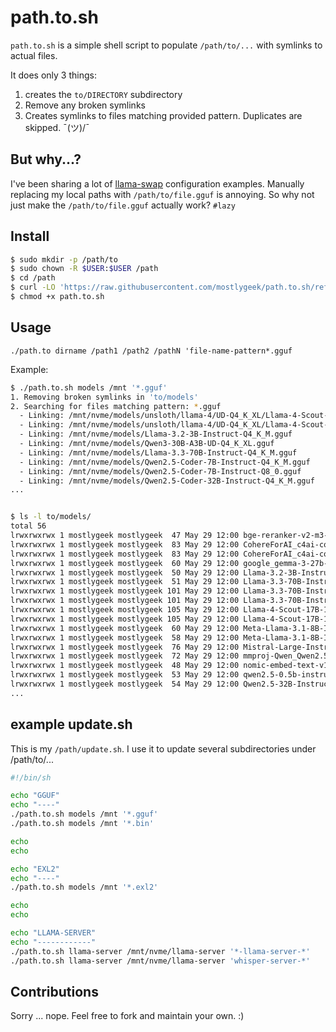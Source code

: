 # path.to.sh

`path.to.sh` is a simple shell script to populate `/path/to/...` with symlinks to actual files. 

It does only 3 things: 

1. creates the `to/DIRECTORY` subdirectory
2. Remove any broken symlinks
3. Creates symlinks to files matching provided pattern. Duplicates are skipped. ¯\(ツ)/¯

## But why...?

I've been sharing a lot of [llama-swap](https://github.com/mostlygeek/llama-swap) configuration examples. Manually replacing my local paths with `/path/to/file.gguf` is annoying. So why not just make the `/path/to/file.gguf` actually work? `#lazy`

## Install 

```sh
$ sudo mkdir -p /path/to
$ sudo chown -R $USER:$USER /path
$ cd /path
$ curl -LO 'https://raw.githubusercontent.com/mostlygeek/path.to.sh/refs/heads/main/path.to.sh'
$ chmod +x path.to.sh
```

## Usage 

`./path.to dirname /path1 /path2 /pathN 'file-name-pattern*.gguf`

Example: 

```sh
$ ./path.to.sh models /mnt '*.gguf'
1. Removing broken symlinks in 'to/models'
2. Searching for files matching pattern: *.gguf
  - Linking: /mnt/nvme/models/unsloth/llama-4/UD-Q4_K_XL/Llama-4-Scout-17B-16E-Instruct-UD-Q4_K_XL-00002-of-00002.gguf
  - Linking: /mnt/nvme/models/unsloth/llama-4/UD-Q4_K_XL/Llama-4-Scout-17B-16E-Instruct-UD-Q4_K_XL-00001-of-00002.gguf
  - Linking: /mnt/nvme/models/Llama-3.2-3B-Instruct-Q4_K_M.gguf
  - Linking: /mnt/nvme/models/Qwen3-30B-A3B-UD-Q4_K_XL.gguf
  - Linking: /mnt/nvme/models/Llama-3.3-70B-Instruct-Q4_K_M.gguf
  - Linking: /mnt/nvme/models/Qwen2.5-Coder-7B-Instruct-Q4_K_M.gguf
  - Linking: /mnt/nvme/models/Qwen2.5-Coder-7B-Instruct-Q8_0.gguf
  - Linking: /mnt/nvme/models/Qwen2.5-Coder-32B-Instruct-Q4_K_M.gguf
...


$ ls -l to/models/
total 56
lrwxrwxrwx 1 mostlygeek mostlygeek  47 May 29 12:00 bge-reranker-v2-m3-Q4_K_M.gguf -> /mnt/nvme/models/bge-reranker-v2-m3-Q4_K_M.gguf
lrwxrwxrwx 1 mostlygeek mostlygeek  83 May 29 12:00 CohereForAI_c4ai-command-a-03-2025-Q4_K_L-00001-of-00002.gguf -> /mnt/ssd-extra/models/CohereForAI_c4ai-command-a-03-2025-Q4_K_L-00001-of-00002.gguf
lrwxrwxrwx 1 mostlygeek mostlygeek  83 May 29 12:00 CohereForAI_c4ai-command-a-03-2025-Q4_K_L-00002-of-00002.gguf -> /mnt/ssd-extra/models/CohereForAI_c4ai-command-a-03-2025-Q4_K_L-00002-of-00002.gguf
lrwxrwxrwx 1 mostlygeek mostlygeek  60 May 29 12:00 google_gemma-3-27b-it-Q4_K_L.gguf -> /mnt/nvme/models/bartowski/google_gemma-3-27b-it-Q4_K_L.gguf
lrwxrwxrwx 1 mostlygeek mostlygeek  50 May 29 12:00 Llama-3.2-3B-Instruct-Q4_K_M.gguf -> /mnt/nvme/models/Llama-3.2-3B-Instruct-Q4_K_M.gguf
lrwxrwxrwx 1 mostlygeek mostlygeek  51 May 29 12:00 Llama-3.3-70B-Instruct-Q4_K_M.gguf -> /mnt/nvme/models/Llama-3.3-70B-Instruct-Q4_K_M.gguf
lrwxrwxrwx 1 mostlygeek mostlygeek 101 May 29 12:00 Llama-3.3-70B-Instruct-Q6_K_L-00001-of-00002.gguf -> /mnt/ssd-extra/models/Llama-3.3-70B-Instruct-Q6_K_L/Llama-3.3-70B-Instruct-Q6_K_L-00001-of-00002.gguf
lrwxrwxrwx 1 mostlygeek mostlygeek 101 May 29 12:00 Llama-3.3-70B-Instruct-Q6_K_L-00002-of-00002.gguf -> /mnt/ssd-extra/models/Llama-3.3-70B-Instruct-Q6_K_L/Llama-3.3-70B-Instruct-Q6_K_L-00002-of-00002.gguf
lrwxrwxrwx 1 mostlygeek mostlygeek 105 May 29 12:00 Llama-4-Scout-17B-16E-Instruct-UD-Q4_K_XL-00001-of-00002.gguf -> /mnt/nvme/models/unsloth/llama-4/UD-Q4_K_XL/Llama-4-Scout-17B-16E-Instruct-UD-Q4_K_XL-00001-of-00002.gguf
lrwxrwxrwx 1 mostlygeek mostlygeek 105 May 29 12:00 Llama-4-Scout-17B-16E-Instruct-UD-Q4_K_XL-00002-of-00002.gguf -> /mnt/nvme/models/unsloth/llama-4/UD-Q4_K_XL/Llama-4-Scout-17B-16E-Instruct-UD-Q4_K_XL-00002-of-00002.gguf
lrwxrwxrwx 1 mostlygeek mostlygeek  60 May 29 12:00 Meta-Llama-3.1-8B-Instruct-Q4_K_M.gguf -> /mnt/ssd-extra/models/Meta-Llama-3.1-8B-Instruct-Q4_K_M.gguf
lrwxrwxrwx 1 mostlygeek mostlygeek  58 May 29 12:00 Meta-Llama-3.1-8B-Instruct-Q8_0.gguf -> /mnt/ssd-extra/models/Meta-Llama-3.1-8B-Instruct-Q8_0.gguf
lrwxrwxrwx 1 mostlygeek mostlygeek  76 May 29 12:00 Mistral-Large-Instruct-2407-Q4_K_S-00002-of-00002.gguf -> /mnt/ssd-extra/models/Mistral-Large-Instruct-2407-Q4_K_S-00002-of-00002.gguf
lrwxrwxrwx 1 mostlygeek mostlygeek  72 May 29 12:00 mmproj-Qwen_Qwen2.5-VL-32B-Instruct-bf16.gguf -> /mnt/nvme/models/bartowski/mmproj-Qwen_Qwen2.5-VL-32B-Instruct-bf16.gguf
lrwxrwxrwx 1 mostlygeek mostlygeek  48 May 29 12:00 nomic-embed-text-v1.5.Q8_0.gguf -> /mnt/nvme/models/nomic-embed-text-v1.5.Q8_0.gguf
lrwxrwxrwx 1 mostlygeek mostlygeek  53 May 29 12:00 qwen2.5-0.5b-instruct-q8_0.gguf -> /mnt/ssd-extra/models/qwen2.5-0.5b-instruct-q8_0.gguf
lrwxrwxrwx 1 mostlygeek mostlygeek  54 May 29 12:00 Qwen2.5-32B-Instruct-Q4_K_M.gguf -> /mnt/ssd-extra/models/Qwen2.5-32B-Instruct-Q4_K_M.gguf
...
```

## example update.sh

This is my `/path/update.sh`. I use it to update several subdirectories under /path/to/...

```sh
#!/bin/sh

echo "GGUF"
echo "----"
./path.to.sh models /mnt '*.gguf'
./path.to.sh models /mnt '*.bin'

echo
echo

echo "EXL2"
echo "----"
./path.to.sh models /mnt '*.exl2'

echo
echo

echo "LLAMA-SERVER"
echo "------------"
./path.to.sh llama-server /mnt/nvme/llama-server '*-llama-server-*'
./path.to.sh llama-server /mnt/nvme/llama-server 'whisper-server-*'
```

## Contributions 

Sorry ... nope. Feel free to fork and maintain your own. :) 
